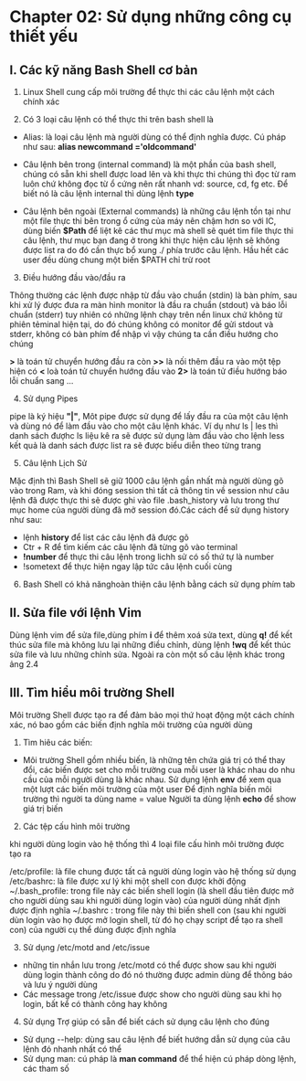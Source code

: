 # Chapter 02: Sử dụng những công cụ thiết yếu

## I. Các kỹ năng Bash Shell cơ bản

1. Linux Shell cung cấp môi trường để thực thi các câu lệnh một cách chính xác 

2. Có 3 loại câu lệnh có thể thực  thi trên bash shell là

  - Alias: là loại câu lệnh mà người dùng có thể định nghĩa  được. Cú pháp như sau: **alias newcommand ='oldcommand'**

  - Câu lệnh bên trong (internal command) là một phần của bash shell, chúng có sẵn khi shell được load lên và khi thực  thi chúng thì đọc từ ram luôn chứ không đọc từ ổ cứng nên rất nhanh vd: source, cd, fg etc. Để biết nó là câu lệnh internal thì dùng lệnh **type**
  
  - Câu lệnh bên ngoài (External commands) là những câu lệnh tồn tại như một file thực thi bên trong ổ cứng của máy nên chậm hơn so với IC, dùng biến **$Path** để liệt kê các thư mục mà shell sẽ quét tìm file thực thi câu lệnh, thư mục bạn đang ở trong khi thực hiện câu lệnh sẽ không được list ra do đó cần thực bổ xung ./ phía trước câu lệnh. Hầu hết các user đều dùng chung một biến $PATH chỉ trừ root
  
3. Điều hướng đầu vào/đầu ra

 Thông thường các lệnh được nhập từ đầu vào chuẩn (stdin) là bàn phím, sau khi xử lý được đưa ra màn hình monitor là đầu ra chuẩn (stdout) và báo lỗi chuẩn (stderr) tuy nhiên có những lệnh chạy trên nền linux chứ không từ phiên tẻminal hiện tại, do đó chúng không có monitor để gửi stdout và stderr, không có bàn phím để nhập vì vậy chúng ta cần điều hướng cho chúng 
 
**>** là toán tử chuyển hướng đầu ra còn **>>** là nối thêm đầu ra vào một tệp hiện có
**<** loà toán tử chuyển hướng đầu vào
**2>** là toán tử điều hướng báo lỗi chuẩn sang 
...

4. Sử dụng Pipes

pipe là ký hiệu **"|"**, Môt pipe được sử dụng để lấy đầu ra của một câu lệnh và dùng nó để làm đầu vào cho một câu lệnh khác. Ví dụ như ls | les thì danh sách đượhc ls liệu kê ra sẽ được sử  dụng làm đầu vào cho lệnh less kết quả là danh sách được list ra sẽ được biểu diễn theo từng trang 

5. Câu lệnh Lịch Sử

Mặc định thì Bash Shell sẽ giữ 1000 câu lệnh gần nhất mà người dùng gõ vào trong Ram, và khi đóng session thì tất cả thông tin về session như câu lệnh đã được thực thi sẽ được ghi vào file .bash_history và lưu trong thư mục home của người dùng đã mở session đó.Các cách để sử dụng history như sau:
  - lệnh **history** để list các câu lệnh đã được gõ
  - Ctr + R để tìm kiếm các câu lệnh đã từng gõ vào terminal
  - **!number** để thực thi câu lệnh trong lichh sử có số thứ tự là number
  - !sometext để thực hiện ngay lập tức câu lệnh cuối cùng 
  
 6. Bash Shell có khả nănghoàn thiện câu lệnh bằng cách sử dụng phím tab

## II. Sửa file với lệnh Vim

Dùng lệnh vim để sửa file,dùng phím **i** để thêm xoá sửa text, dùng **q!** để kết thúc sửa file mà không lưu lại những điều chỉnh, dùng lệnh **!wq** để kết thúc sửa file và lưu những chỉnh sửa. Ngoài ra còn một số câu lệnh khác trong ảng 2.4

## III. Tìm hiểu môi trường Shell

Môi trường Shell được tạo ra để đảm bảo mọi thứ hoạt động một cách chính xác, nó bao gồm các biến định nghĩa môi trường của người dùng 

 1. Tìm hiêu các biến:  
 
  - Môi trường Shell gồm nhiều biến, là những tên chứa giá trị có thể thay đổi, các biến được set cho mỗi trường cua mỗi user là khác nhau do nhu cầu của mỗi người dùng là khác nhau. Sử dụng lệnh **env** để xem qua một lượt các biến môi trường của một user
  Để định nghĩa biến môi trường thì người ta dùng name = value
  Người ta dùng lệnh **echo** để show giá trị biến
  
 2. Các tệp cấu hình môi trường 
 
 khi người dùng login vào hệ thống thì 4 loại file cấu hình môi trường được tạo ra 
 
 /etc/profile: là file chung được tất cả người dùng login vào hệ thống sử dụng
 /etc/bashrc: là file được xư lý khi một shell con được khởi động
 ~/.bash_profile: trong file này các biến shell login (là shell đầu tiên được mở cho người dùng sau khi người dùng login vào) của người dùng nhất định được định nghĩa
 ~/.bashrc : trong file này thì biến shell con (sau khi người dùn login vào họ được mở login shell, từ đó họ chạy script để tạo ra shell con) của người cụ thể dùng được định nghĩa
 
 3. Sử dụng /etc/motd and /etc/issue
  - những tin nhắn lưu trong /etc/motd có thể được show sau khi người dùng login thành công do đó nó thường được admin dùng để thông báo và lưu ý người dùng 
  - Các message trong /etc/issue được show cho người dùng sau khi họ login, bất kể có thành công hay không
  
  4. Sử dụng Trợ giúp có sẵn để biết cách sử dụng câu lệnh cho đúng 
  
  - Sử dụng --help: dùng sau câu lệnh để biết hướng dẫn sử dụng của câu lệnh đó nhanh nhất có thể 
  - Sử dụng man: cú pháp là **man command** để thể hiện cú pháp dòng lệnh, các tham số

